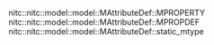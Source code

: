 nitc::nitc::model::model::MAttributeDef::MPROPERTY
nitc::nitc::model::model::MAttributeDef::MPROPDEF
nitc::nitc::model::model::MAttributeDef::static_mtype
